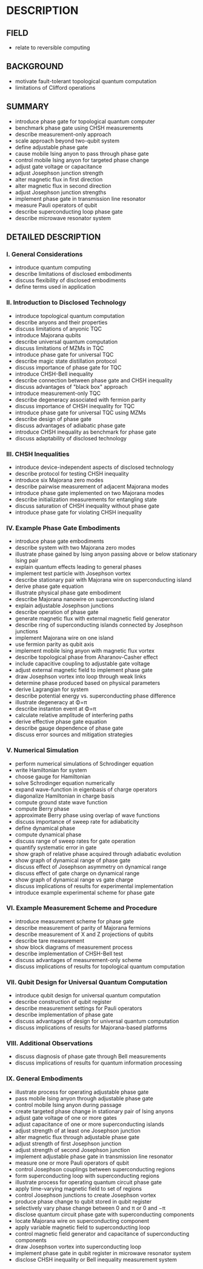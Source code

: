 # DESCRIPTION

## FIELD

- relate to reversible computing

## BACKGROUND

- motivate fault-tolerant topological quantum computation
- limitations of Clifford operations

## SUMMARY

- introduce phase gate for topological quantum computer
- benchmark phase gate using CHSH measurements
- describe measurement-only approach
- scale approach beyond two-qubit system
- define adjustable phase gate
- cause mobile Ising anyon to pass through phase gate
- control mobile Ising anyon for targeted phase change
- adjust gate voltage or capacitance
- adjust Josephson junction strength
- alter magnetic flux in first direction
- alter magnetic flux in second direction
- adjust Josephson junction strengths
- implement phase gate in transmission line resonator
- measure Pauli operators of qubit
- describe superconducting loop phase gate
- describe microwave resonator system

## DETAILED DESCRIPTION

### I. General Considerations

- introduce quantum computing
- describe limitations of disclosed embodiments
- discuss flexibility of disclosed embodiments
- define terms used in application

### II. Introduction to Disclosed Technology

- introduce topological quantum computation
- describe anyons and their properties
- discuss limitations of anyonic TQC
- introduce Majorana qubits
- describe universal quantum computation
- discuss limitations of MZMs in TQC
- introduce phase gate for universal TQC
- describe magic state distillation protocol
- discuss importance of phase gate for TQC
- introduce CHSH-Bell inequality
- describe connection between phase gate and CHSH inequality
- discuss advantages of "black box" approach
- introduce measurement-only TQC
- describe degeneracy associated with fermion parity
- discuss importance of CHSH inequality for TQC
- introduce phase gate for universal TQC using MZMs
- describe design of phase gate
- discuss advantages of adiabatic phase gate
- introduce CHSH inequality as benchmark for phase gate
- discuss adaptability of disclosed technology

### III. CHSH Inequalities

- introduce device-independent aspects of disclosed technology
- describe protocol for testing CHSH inequality
- introduce six Majorana zero modes
- describe pairwise measurement of adjacent Majorana modes
- introduce phase gate implemented on two Majorana modes
- describe initialization measurements for entangling state
- discuss saturation of CHSH inequality without phase gate
- introduce phase gate for violating CHSH inequality

### IV. Example Phase Gate Embodiments

- introduce phase gate embodiments
- describe system with two Majorana zero modes
- illustrate phase gained by Ising anyon passing above or below stationary Ising pair
- explain quantum effects leading to general phases
- implement test particle with Josephson vortex
- describe stationary pair with Majorana wire on superconducting island
- derive phase gate equation
- illustrate physical phase gate embodiment
- describe Majorana nanowire on superconducting island
- explain adjustable Josephson junctions
- describe operation of phase gate
- generate magnetic flux with external magnetic field generator
- describe ring of superconducting islands connected by Josephson junctions
- implement Majorana wire on one island
- use fermion parity as qubit axis
- implement mobile Ising anyon with magnetic flux vortex
- describe topological phase from Aharanov-Casher effect
- include capacitive coupling to adjustable gate voltage
- adjust external magnetic field to implement phase gate
- draw Josephson vortex into loop through weak links
- determine phase produced based on physical parameters
- derive Lagrangian for system
- describe potential energy vs. superconducting phase difference
- illustrate degeneracy at Φ=π
- describe instanton event at Φ=π
- calculate relative amplitude of interfering paths
- derive effective phase gate equation
- describe gauge dependence of phase gate
- discuss error sources and mitigation strategies

### V. Numerical Simulation

- perform numerical simulations of Schrodinger equation
- write Hamiltonian for system
- choose gauge for Hamiltonian
- solve Schrodinger equation numerically
- expand wave-function in eigenbasis of charge operators
- diagonalize Hamiltonian in charge basis
- compute ground state wave function
- compute Berry phase
- approximate Berry phase using overlap of wave functions
- discuss importance of sweep rate for adiabaticity
- define dynamical phase
- compute dynamical phase
- discuss range of sweep rates for gate operation
- quantify systematic error in gate
- show graph of relative phase acquired through adiabatic evolution
- show graph of dynamical range of phase gate
- discuss effect of Josephson asymmetry on dynamical range
- discuss effect of gate charge on dynamical range
- show graph of dynamical range vs gate charge
- discuss implications of results for experimental implementation
- introduce example experimental scheme for phase gate

### VI. Example Measurement Scheme and Procedure

- introduce measurement scheme for phase gate
- describe measurement of parity of Majorana fermions
- describe measurement of X and Z projections of qubits
- describe tare measurement
- show block diagrams of measurement process
- describe implementation of CHSH-Bell test
- discuss advantages of measurement-only scheme
- discuss implications of results for topological quantum computation

### VII. Qubit Design for Universal Quantum Computation

- introduce qubit design for universal quantum computation
- describe construction of qubit register
- describe measurement settings for Pauli operators
- describe implementation of phase gate
- discuss advantages of design for universal quantum computation
- discuss implications of results for Majorana-based platforms

### VIII. Additional Observations

- discuss diagnosis of phase gate through Bell measurements
- discuss implications of results for quantum information processing

### IX. General Embodiments

- illustrate process for operating adjustable phase gate
- pass mobile Ising anyon through adjustable phase gate
- control mobile Ising anyon during passage
- create targeted phase change in stationary pair of Ising anyons
- adjust gate voltage of one or more gates
- adjust capacitance of one or more superconducting islands
- adjust strength of at least one Josephson junction
- alter magnetic flux through adjustable phase gate
- adjust strength of first Josephson junction
- adjust strength of second Josephson junction
- implement adjustable phase gate in transmission line resonator
- measure one or more Pauli operators of qubit
- control Josephson couplings between superconducting regions
- form superconducting loop with superconducting regions
- illustrate process for operating quantum circuit phase gate
- apply time-varying magnetic field to set of regions
- control Josephson junctions to create Josephson vortex
- produce phase change to qubit stored in qubit register
- selectively vary phase change between 0 and π or 0 and −π
- disclose quantum circuit phase gate with superconducting components
- locate Majorana wire on superconducting component
- apply variable magnetic field to superconducting loop
- control magnetic field generator and capacitance of superconducting components
- draw Josephson vortex into superconducting loop
- implement phase gate in qubit register in microwave resonator system
- disclose CHSH inequality or Bell inequality measurement system

